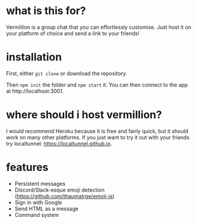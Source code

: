 # what is this for?
Vermillion is a group chat that you can effortlessly customise. Just host it on your platform of choice and send a link to your friends!

# installation
First, either `git clone` or download the repository.

Then `npm init` the folder and `npm start` it. You can then connect to the app at http://localhost:3001.

# where should i host vermillion?
I would recommend Heroku because it is free and fairly quick, but it should work on many other platforms. If you just want to try it out with your friends try localtunnel: https://localtunnel.github.io.

# features
- Persistent messages
- Discord/Slack-esque emoji detection (https://github.com/thaumatrge/emoji-js)
- Sign in with Google
- Send HTML as a message
- Command system